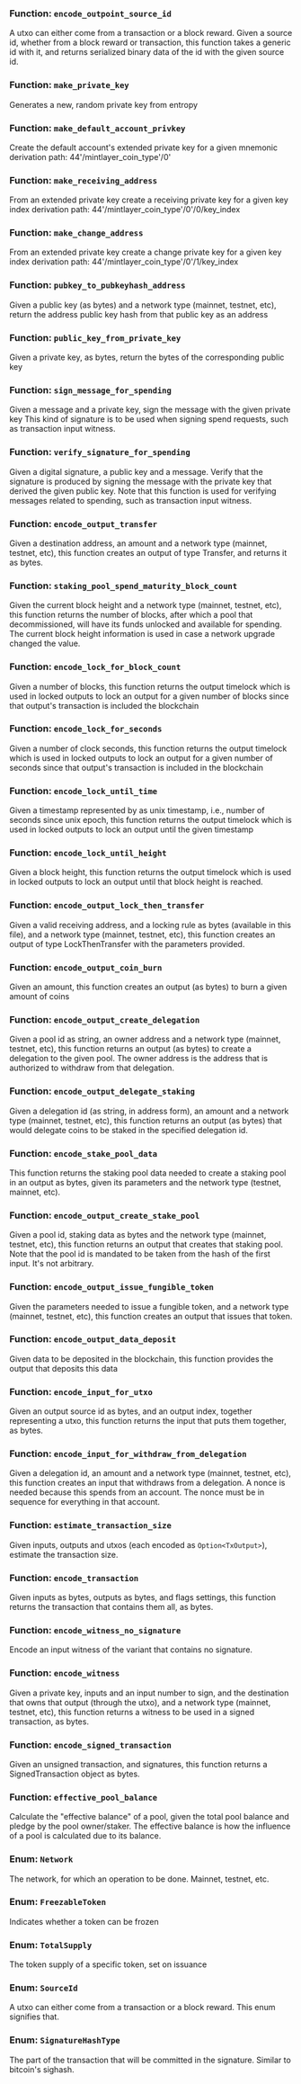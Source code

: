 ### Function: `encode_outpoint_source_id`

A utxo can either come from a transaction or a block reward.
Given a source id, whether from a block reward or transaction, this function
takes a generic id with it, and returns serialized binary data of the id
with the given source id.

### Function: `make_private_key`

Generates a new, random private key from entropy

### Function: `make_default_account_privkey`

Create the default account's extended private key for a given mnemonic
derivation path: 44'/mintlayer_coin_type'/0'

### Function: `make_receiving_address`

From an extended private key create a receiving private key for a given key index
derivation path: 44'/mintlayer_coin_type'/0'/0/key_index

### Function: `make_change_address`

From an extended private key create a change private key for a given key index
derivation path: 44'/mintlayer_coin_type'/0'/1/key_index

### Function: `pubkey_to_pubkeyhash_address`

Given a public key (as bytes) and a network type (mainnet, testnet, etc),
return the address public key hash from that public key as an address

### Function: `public_key_from_private_key`

Given a private key, as bytes, return the bytes of the corresponding public key

### Function: `sign_message_for_spending`

Given a message and a private key, sign the message with the given private key
This kind of signature is to be used when signing spend requests, such as transaction
input witness.

### Function: `verify_signature_for_spending`

Given a digital signature, a public key and a message. Verify that
the signature is produced by signing the message with the private key
that derived the given public key.
Note that this function is used for verifying messages related to spending,
such as transaction input witness.

### Function: `encode_output_transfer`

Given a destination address, an amount and a network type (mainnet, testnet, etc), this function
creates an output of type Transfer, and returns it as bytes.

### Function: `staking_pool_spend_maturity_block_count`

Given the current block height and a network type (mainnet, testnet, etc),
this function returns the number of blocks, after which a pool that decommissioned,
will have its funds unlocked and available for spending.
The current block height information is used in case a network upgrade changed the value.

### Function: `encode_lock_for_block_count`

Given a number of blocks, this function returns the output timelock
which is used in locked outputs to lock an output for a given number of blocks
since that output's transaction is included the blockchain

### Function: `encode_lock_for_seconds`

Given a number of clock seconds, this function returns the output timelock
which is used in locked outputs to lock an output for a given number of seconds
since that output's transaction is included in the blockchain

### Function: `encode_lock_until_time`

Given a timestamp represented by as unix timestamp, i.e., number of seconds since unix epoch,
this function returns the output timelock which is used in locked outputs to lock an output
until the given timestamp

### Function: `encode_lock_until_height`

Given a block height, this function returns the output timelock which is used in
locked outputs to lock an output until that block height is reached.

### Function: `encode_output_lock_then_transfer`

Given a valid receiving address, and a locking rule as bytes (available in this file),
and a network type (mainnet, testnet, etc), this function creates an output of type
LockThenTransfer with the parameters provided.

### Function: `encode_output_coin_burn`

Given an amount, this function creates an output (as bytes) to burn a given amount of coins

### Function: `encode_output_create_delegation`

Given a pool id as string, an owner address and a network type (mainnet, testnet, etc),
this function returns an output (as bytes) to create a delegation to the given pool.
The owner address is the address that is authorized to withdraw from that delegation.

### Function: `encode_output_delegate_staking`

Given a delegation id (as string, in address form), an amount and a network type (mainnet, testnet, etc),
this function returns an output (as bytes) that would delegate coins to be staked in the specified delegation id.

### Function: `encode_stake_pool_data`

This function returns the staking pool data needed to create a staking pool in an output as bytes,
given its parameters and the network type (testnet, mainnet, etc).

### Function: `encode_output_create_stake_pool`

Given a pool id, staking data as bytes and the network type (mainnet, testnet, etc),
this function returns an output that creates that staking pool.
Note that the pool id is mandated to be taken from the hash of the first input.
It's not arbitrary.

### Function: `encode_output_issue_fungible_token`

Given the parameters needed to issue a fungible token, and a network type (mainnet, testnet, etc),
this function creates an output that issues that token.

### Function: `encode_output_data_deposit`

Given data to be deposited in the blockchain, this function provides the output that deposits this data

### Function: `encode_input_for_utxo`

Given an output source id as bytes, and an output index, together representing a utxo,
this function returns the input that puts them together, as bytes.

### Function: `encode_input_for_withdraw_from_delegation`

Given a delegation id, an amount and a network type (mainnet, testnet, etc), this function
creates an input that withdraws from a delegation.
A nonce is needed because this spends from an account. The nonce must be in sequence for everything in that account.

### Function: `estimate_transaction_size`

Given inputs, outputs and utxos (each encoded as `Option<TxOutput>`), estimate the transaction size.

### Function: `encode_transaction`

Given inputs as bytes, outputs as bytes, and flags settings, this function returns
the transaction that contains them all, as bytes.

### Function: `encode_witness_no_signature`

Encode an input witness of the variant that contains no signature.

### Function: `encode_witness`

Given a private key, inputs and an input number to sign, and the destination that owns that output (through the utxo),
and a network type (mainnet, testnet, etc), this function returns a witness to be used in a signed transaction, as bytes.

### Function: `encode_signed_transaction`

Given an unsigned transaction, and signatures, this function returns a SignedTransaction object as bytes.

### Function: `effective_pool_balance`

Calculate the "effective balance" of a pool, given the total pool balance and pledge by the pool owner/staker.
The effective balance is how the influence of a pool is calculated due to its balance.

### Enum: `Network`

The network, for which an operation to be done. Mainnet, testnet, etc.

### Enum: `FreezableToken`

Indicates whether a token can be frozen

### Enum: `TotalSupply`

The token supply of a specific token, set on issuance

### Enum: `SourceId`

A utxo can either come from a transaction or a block reward. This enum signifies that.

### Enum: `SignatureHashType`

The part of the transaction that will be committed in the signature. Similar to bitcoin's sighash.

